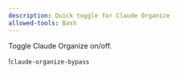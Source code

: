 ```yaml
---
description: Quick toggle for Claude Organize
allowed-tools: Bash
---
```


Toggle Claude Organize on/off.

!`claude-organize-bypass`